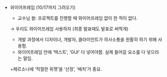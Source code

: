 - 와이어프레임 (10/17까지 그려오기)
    
    - 교수님 왈: 프로젝트를 진행할 때 와이어프레임 없이 한 적이 없다.
    
    → 우리도 와이어프레임 사용하자 (최종 발표때도 발표로 써먹게)
    
    - 개발 과정에서 디자이너, 개발자, 클라이언트가 의사소통을 원활히 하기 위해 사용함.
    - 와이어프레임 안에 ‘텍스트’, ‘GUI’ 다 넣어야함. 실제 들어갈 요소를 다 넣으라는 말임.
    
    +페르소나에 ‘적절한 위젯’을 ‘선정’, ‘배치’가 중요.